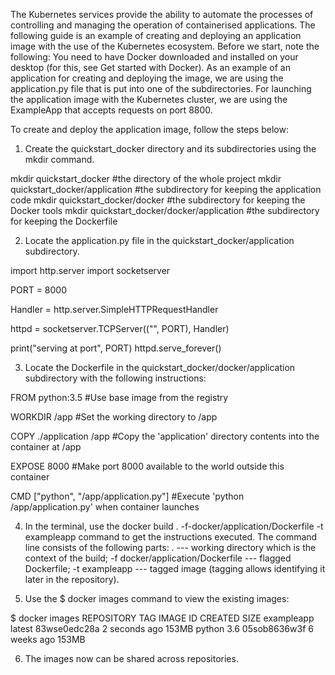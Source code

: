 The Kubernetes services provide the ability to automate the processes of controlling and managing the operation of containerised applications. The following guide is an example of creating and deploying an application image with the use of the Kubernetes ecosystem. Before we start, note the following:
You need to have Docker downloaded and installed on your desktop (for this, see Get started with Docker). 
As an example of an application for creating and deploying the image, we are using the application.py file that is put into one of the subdirectories.
For launching the application image with the Kubernetes cluster, we are using the ExampleApp that accepts requests on port 8800.

To create and deploy the application image, follow the steps below:

1. Create the quickstart_docker directory and its subdirectories using the mkdir command.


mkdir quickstart_docker #the directory of the whole project
mkdir quickstart_docker/application #the subdirectory for keeping the application code 
mkdir quickstart_docker/docker #the subdirectory for keeping the Docker tools
mkdir quickstart_docker/docker/application #the subdirectory for keeping the Dockerfile


2. Locate the application.py file in the quickstart_docker/application subdirectory.


import http.server
import socketserver

PORT = 8000

Handler = http.server.SimpleHTTPRequestHandler

httpd = socketserver.TCPServer(("", PORT), Handler)

print("serving at port", PORT)
httpd.serve_forever()

3. Locate the Dockerfile in the quickstart_docker/docker/application subdirectory with the following instructions:

FROM python:3.5 #Use base image from the registry

WORKDIR /app #Set the working directory to /app

COPY ./application /app #Copy the 'application' directory contents into the container at /app

EXPOSE 8000 #Make port 8000 available to the world outside this container

CMD ["python", "/app/application.py"] #Execute 'python /app/application.py' when container launches

4. In the terminal, use the docker build . -f-docker/application/Dockerfile -t exampleapp command to get the instructions executed. The command line consists of the following parts:
.  --- working directory which is the context of the build;
 -f docker/application/Dockerfile --- flagged Dockerfile;
-t exampleapp --- tagged image (tagging allows identifying it later in the repository).


5. Use the $ docker images command to view the existing images:

$ docker images
REPOSITORY             TAG             IMAGE ID            CREATED             SIZE
exampleapp             latest          83wse0edc28a        2 seconds ago       153MB
python                 3.6             05sob8636w3f        6 weeks ago         153MB


6. The images now can be shared across repositories.

